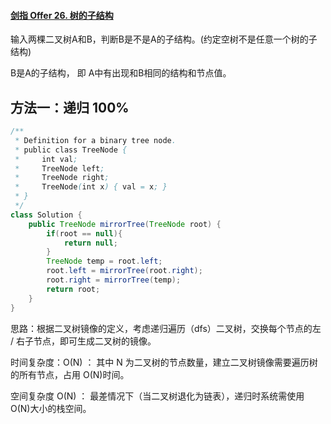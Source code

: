 #### [剑指 Offer 26. 树的子结构](https://leetcode-cn.com/problems/shu-de-zi-jie-gou-lcof/)

输入两棵二叉树A和B，判断B是不是A的子结构。(约定空树不是任意一个树的子结构)

B是A的子结构， 即 A中有出现和B相同的结构和节点值。



## 方法一：递归 100%

```java
/**
 * Definition for a binary tree node.
 * public class TreeNode {
 *     int val;
 *     TreeNode left;
 *     TreeNode right;
 *     TreeNode(int x) { val = x; }
 * }
 */
class Solution {
    public TreeNode mirrorTree(TreeNode root) {
        if(root == null){
            return null;
        }
        TreeNode temp = root.left;
        root.left = mirrorTree(root.right);
        root.right = mirrorTree(temp);
        return root;
    }
}
```

思路：根据二叉树镜像的定义，考虑递归遍历（dfs）二叉树，交换每个节点的左 / 右子节点，即可生成二叉树的镜像。

时间复杂度：O(N) ： 其中 N 为二叉树的节点数量，建立二叉树镜像需要遍历树的所有节点，占用 O(N)时间。

空间复杂度 O(N) ： 最差情况下（当二叉树退化为链表），递归时系统需使用 O(N)大小的栈空间。
